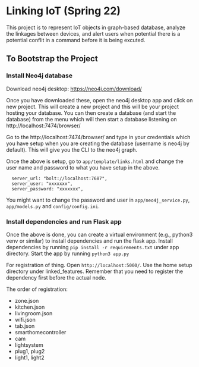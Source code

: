 # Linking IoT (Spring 22)

This project is to represent IoT objects in graph-based database, analyze the linkages between devices, and alert users when potential there is a potential conflit in a command before it is being excuted. 


## To Bootstrap the Project
### Install Neo4j database
Download neo4j desktop: https://neo4j.com/download/

Once you have downloaded these, open the neo4j desktop app and click on new project. This will create a new project and this will be your project hosting your database. You can then create a database (and start the database) from the menu which will then start a database listening on http://localhost:7474/browser/

Go to the http://localhost:7474/browser/ and type in your credentials which you have setup when you are creating the database (username is neo4j by default). This will give you the CLI to the neo4j graph.


Once the above is setup, go to `app/template/links.html` and change the user name and password to what you have setup in the above. 

      server_url: "bolt://localhost:7687",
      server_user: "xxxxxxx",
      server_password: "xxxxxxx",

You might want to change the password and user in `app/neo4j_service.py`, `app/models.py` and `config/config.ini`.

### Install dependencies and run Flask app
Once the above is done, you can create a virtual environment (e.g., python3 venv or similar) to install dependencies and run the flask app.
Install dependencies by running `pip install -r requirements.txt` under app directory. 
Start the app by running `python3 app.py`

For registration of thing. Open `http://localhost:5000/`. Use the home setup directory under linked_features. Remember that you need to register the dependency first before the actual node. 

The order of registration:

- zone.json
- kitchen.json
- livingroom.json
- wifi.json
- tab.json
- smarthomecontroller
- cam
- lightsystem
- plug1, plug2
- light1, light2
